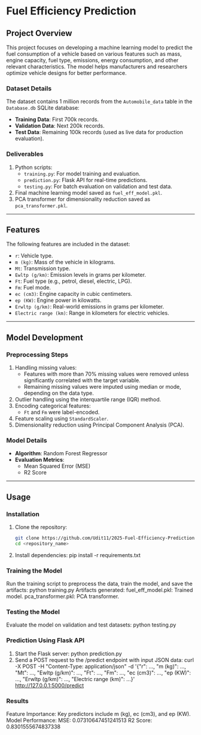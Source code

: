 # Fuel Efficiency Prediction

## Project Overview

This project focuses on developing a machine learning model to predict the fuel consumption of a vehicle based on various features such as mass, engine capacity, fuel type, emissions, energy consumption, and other relevant characteristics. The model helps manufacturers and researchers optimize vehicle designs for better performance.

### Dataset Details

The dataset contains 1 million records from the `Automobile_data` table in the `Database.db` SQLite database:
- **Training Data**: First 700k records.
- **Validation Data**: Next 200k records.
- **Test Data**: Remaining 100k records (used as live data for production evaluation).

### Deliverables

1. Python scripts:
   - `training.py`: For model training and evaluation.
   - `prediction.py`: Flask API for real-time predictions.
   - `testing.py`: For batch evaluation on validation and test data.
2. Final machine learning model saved as `fuel_eff_model.pkl`.
3. PCA transformer for dimensionality reduction saved as `pca_transformer.pkl`.

---

## Features

The following features are included in the dataset:
- `r`: Vehicle type.
- `m (kg)`: Mass of the vehicle in kilograms.
- `Mt`: Transmission type.
- `Ewltp (g/km)`: Emission levels in grams per kilometer.
- `Ft`: Fuel type (e.g., petrol, diesel, electric, LPG).
- `Fm`: Fuel mode.
- `ec (cm3)`: Engine capacity in cubic centimeters.
- `ep (KW)`: Engine power in kilowatts.
- `Erwltp (g/km)`: Real-world emissions in grams per kilometer.
- `Electric range (km)`: Range in kilometers for electric vehicles.

---

## Model Development

### Preprocessing Steps

1. Handling missing values:
   - Features with more than 70% missing values were removed unless significantly correlated with the target variable.
   - Remaining missing values were imputed using median or mode, depending on the data type.
2. Outlier handling using the interquartile range (IQR) method.
3. Encoding categorical features:
   - `Ft` and `Fm` were label-encoded.
4. Feature scaling using `StandardScaler`.
5. Dimensionality reduction using Principal Component Analysis (PCA).

### Model Details

- **Algorithm**: Random Forest Regressor
- **Evaluation Metrics**:
  - Mean Squared Error (MSE)
  - R2 Score

---

## Usage

### Installation

1. Clone the repository:
   ```bash
   git clone https://github.com/Udit11/2025-Fuel-Efficiency-Prediction.git
   cd <repository_name>

2. Install dependencies:
   pip install -r requirements.txt

### Training the Model
Run the training script to preprocess the data, train the model, and save the artifacts:
python training.py
Artifacts generated:
    fuel_eff_model.pkl: Trained model.
    pca_transformer.pkl: PCA transformer.

### Testing the Model
Evaluate the model on validation and test datasets:
python testing.py

### Prediction Using Flask API
1. Start the Flask server:
python prediction.py
2. Send a POST request to the /predict endpoint with input JSON data:
curl -X POST -H "Content-Type: application/json" -d '{"r": ..., "m (kg)": ..., "Mt": ..., "Ewltp (g/km)": ..., "Ft": ..., "Fm": ..., "ec (cm3)": ..., "ep (KW)": ..., "Erwltp (g/km)": ..., "Electric range (km)": ...}' http://127.0.0.1:5000/predict

### Results
Feature Importance: Key predictors include m (kg), ec (cm3), and ep (KW).
Model Performance:
MSE: 0.07310647451241513
R2 Score: 0.8301555674837338
